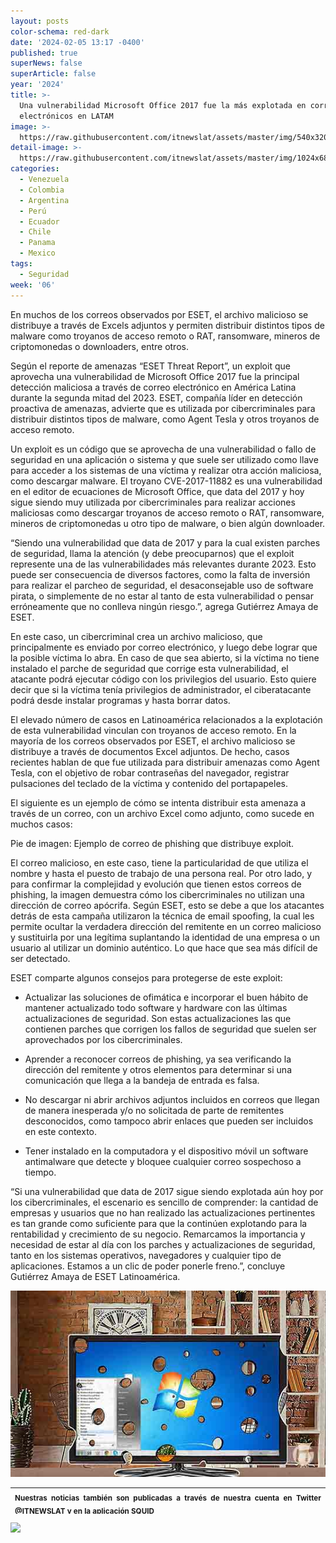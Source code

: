 ```yaml
---
layout: posts
color-schema: red-dark
date: '2024-02-05 13:17 -0400'
published: true
superNews: false
superArticle: false
year: '2024'
title: >-
  Una vulnerabilidad Microsoft Office 2017 fue la más explotada en correos
  electrónicos en LATAM
image: >-
  https://raw.githubusercontent.com/itnewslat/assets/master/img/540x320/Ataque-Windows-p.jpg
detail-image: >-
  https://raw.githubusercontent.com/itnewslat/assets/master/img/1024x680/Ataque-Windows-g.jpg
categories:
  - Venezuela
  - Colombia
  - Argentina
  - Perú
  - Ecuador
  - Chile
  - Panama
  - Mexico
tags:
  - Seguridad
week: '06'
---
```

En muchos de los correos observados por ESET, el archivo malicioso se distribuye a través de Excels adjuntos y permiten distribuir distintos tipos de malware como troyanos de acceso remoto o RAT, ransomware, mineros de criptomonedas o downloaders, entre otros.

Según el reporte de amenazas “ESET Threat Report”, un exploit que aprovecha una vulnerabilidad de Microsoft Office 2017 fue la principal detección maliciosa a través de correo electrónico en América Latina durante la segunda mitad del 2023. ESET, compañía líder en detección proactiva de amenazas, advierte que es utilizada por cibercriminales para distribuir distintos tipos de malware, como Agent Tesla y otros troyanos de acceso remoto.

Un exploit es un código que se aprovecha de una vulnerabilidad o fallo de seguridad en una aplicación o sistema y que suele ser utilizado como llave para acceder a los sistemas de una víctima y realizar otra acción maliciosa, como descargar malware. El troyano CVE-2017-11882 es una vulnerabilidad en el editor de ecuaciones de Microsoft Office, que data del 2017 y hoy sigue siendo muy utilizada por cibercriminales para realizar acciones maliciosas como descargar troyanos de acceso remoto o RAT, ransomware, mineros de criptomonedas u otro tipo de malware, o bien algún downloader.

“Siendo una vulnerabilidad que data de 2017 y para la cual existen parches de seguridad, llama la atención (y debe preocuparnos) que el exploit represente una de las vulnerabilidades más relevantes durante 2023. Esto puede ser consecuencia de diversos factores, como la falta de inversión para realizar el parcheo de seguridad, el desaconsejable uso de software pirata, o simplemente de no estar al tanto de esta vulnerabilidad o pensar erróneamente que no conlleva ningún riesgo.”, agrega Gutiérrez Amaya de ESET.

En este caso, un cibercriminal crea un archivo malicioso, que principalmente es enviado por correo electrónico, y luego debe lograr que la posible víctima lo abra. En caso de que sea abierto, si la víctima no tiene instalado el parche de seguridad que corrige esta vulnerabilidad, el atacante podrá ejecutar código con los privilegios del usuario. Esto quiere decir que si la víctima tenía privilegios de administrador, el ciberatacante podrá desde instalar programas y hasta borrar datos.

El elevado número de casos en Latinoamérica relacionados a la explotación de esta vulnerabilidad vinculan con troyanos de acceso remoto. En la mayoría de los correos observados por ESET, el archivo malicioso se distribuye a través de documentos Excel adjuntos. De hecho, casos recientes hablan de que fue utilizada para distribuir amenazas como Agent Tesla, con el objetivo de robar contraseñas del navegador, registrar pulsaciones del teclado de la víctima y contenido del portapapeles.

El siguiente es un ejemplo de cómo se intenta distribuir esta amenaza a través de un correo, con un archivo Excel como adjunto, como sucede en muchos casos:

Pie de imagen: Ejemplo de correo de phishing que distribuye exploit.

El correo malicioso, en este caso, tiene la particularidad de que utiliza el nombre y hasta el puesto de trabajo de una persona real. Por otro lado, y para confirmar la complejidad y evolución que tienen estos correos de phishing, la imagen demuestra cómo los cibercriminales no utilizan una dirección de correo apócrifa. Según ESET, esto se debe a que los atacantes detrás de esta campaña utilizaron la técnica de email spoofing, la cual les permite ocultar la verdadera dirección del remitente en un correo malicioso y sustituirla por una legítima suplantando la identidad de una empresa o un usuario al utilizar un dominio auténtico. Lo que hace que sea más difícil de ser detectado.

ESET comparte algunos consejos para protegerse de este exploit:

- Actualizar las soluciones de ofimática e incorporar el buen hábito de mantener actualizado todo software y hardware con las últimas actualizaciones de seguridad. Son estas actualizaciones las que contienen parches que corrigen los fallos de seguridad que suelen ser aprovechados por los cibercriminales.

- Aprender a reconocer correos de phishing, ya sea verificando la dirección del remitente y otros elementos para determinar si una comunicación que llega a la bandeja de entrada es falsa.

- No descargar ni abrir archivos adjuntos incluidos en correos que llegan de manera inesperada y/o no solicitada de parte de remitentes desconocidos, como tampoco abrir enlaces que pueden ser incluidos en este contexto.

- Tener instalado en la computadora y el dispositivo móvil un software antimalware que detecte y bloquee cualquier correo sospechoso a tiempo.

“Si una vulnerabilidad que data de 2017 sigue siendo explotada aún hoy por los cibercriminales, el escenario es sencillo de comprender: la cantidad de empresas y usuarios que no han realizado las actualizaciones pertinentes es tan grande como suficiente para que la continúen explotando para la rentabilidad y crecimiento de su negocio. Remarcamos la importancia y necesidad de estar al día con los parches y actualizaciones de seguridad, tanto en los sistemas operativos, navegadores y cualquier tipo de aplicaciones. Estamos a un clic de poder ponerle freno.”, concluye Gutiérrez Amaya de ESET Latinoamérica.

![](https://raw.githubusercontent.com/itnewslat/assets/master/img/540x320/Ataque-Windows-p.jpg)

<table style="height: 42px;" width="569">
<tbody>
<tr>
<td style="text-align: justify;"><sub><strong>Nuestras noticias también son publicadas a través de nuestra cuenta en Twitter <a href="https://twitter.com/itnewslat?lang=es">@ITNEWSLAT</a> y en la aplicación <a href="https://squidapp.co/en/">SQUID</a></strong></sub></td>
</tr>
</tbody>
</table>

<img src="https://tracker.metricool.com/c3po.jpg?hash=56f88a41e39ab42c063cc51676587a04"/>
